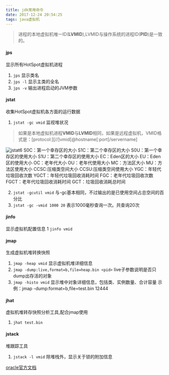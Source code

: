 ```yaml
---
title: jdk常用命令
date: 2017-12-24 20:54:25
tags: java虚拟机
---
```


> 进程的本地虚拟机唯一ID(**LVMID**),LVMID与操作系统的进程ID(**PID**)是一致的。

#### jps
显示所有HotSpot虚拟机进程
1. `jps` 显示类名
1. `jps -l` 显示主类的全名
2. `jps -v` 输出进程启动的JVM参数

<!--more-->

#### jstat
收集HotSpot虚拟机各方面的运行数据
1. `jstat -gc vmid` 监视堆状况
> 如果是本地虚拟机进程**VMID**与**LVMID**相同，如果是远程虚拟机，VMID格式是：[protocol:][//]vmid[@hostname[:port]/servername] 

![jstat6](https://gitee.com/zhangguodong/image/raw/master/picgo/jstat6.png)
S0C：第一个幸存区的大小
S1C：第二个幸存区的大小
S0U：第一个幸存区的使用大小
S1U：第二个幸存区的使用大小
EC：Eden区的大小
EU：Eden区的使用大小
OC：老年代大小
OU：老年代使用大小
MC：方法区大小
MU：方法区使用大小
CCSC:压缩类空间大小
CCSU:压缩类空间使用大小
YGC：年轻代垃圾回收次数
YGCT：年轻代垃圾回收消耗时间
FGC：老年代垃圾回收次数
FGCT：老年代垃圾回收消耗时间
GCT：垃圾回收消耗总时间

2. `jstat -gcutil vmid` 与-gc基本相同，不过输出的是已使用空间占总空间的百分比
3. `jstat -gc -vmid 1000 20` 表示1000毫秒查询一次。共查询20次

#### jinfo
显示虚拟机配置信息
1 `jinfo vmid` 

#### jmap
生成虚拟机堆转换快照
1. `jmap -heap vmid` 显示虚拟机堆详细信息
2. `jmap -dump:live,format=b,file=heap.bin <pid>` live子参数说明是否只dump出存活的对象
3. `jmap -histo vmid` 显示堆中对象详细信息，包括类、实例数量、合计容量
示例：jmap -dump:format=b,file=test.bin 12444

#### jhat
虚拟机堆转存快照分析工具,配合jmap使用
1. `jhat test.bin`

#### jstack
堆跟踪工具
1. `jstack -l vmid` 除堆栈外，显示关于锁的附加信息

[oracle官方文档](https://docs.oracle.com/javase/8/docs/technotes/tools/unix/jstat.html)

